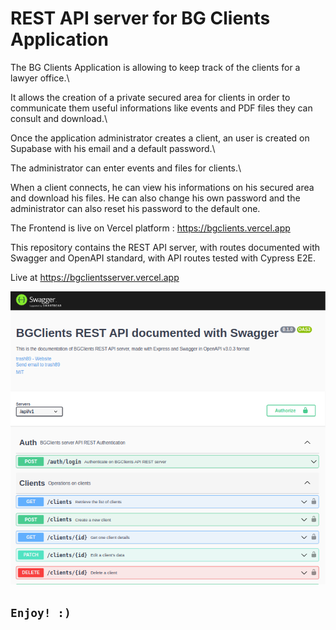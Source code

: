 # REST API server for BG Clients Application

The BG Clients Application is allowing to keep track of the clients for a lawyer office.\

It allows the creation of a private secured area for clients in order to communicate them useful informations like events and PDF files they can consult and download.\

Once the application administrator creates a client, an user is created on Supabase with his email and a default password.\

The administrator can enter events and files for clients.\

When a client connects, he can view his informations on his secured area and download his files. He can also change his own password and the administrator can also reset his password to the default one.

The Frontend is live on Vercel platform : https://bgclients.vercel.app

This repository contains the REST API server, with routes documented with Swagger and OpenAPI standard, with API routes tested with Cypress E2E.

Live at https://bgclientsserver.vercel.app

![Query](./Screenshot.png)

## `Enjoy! :)`
